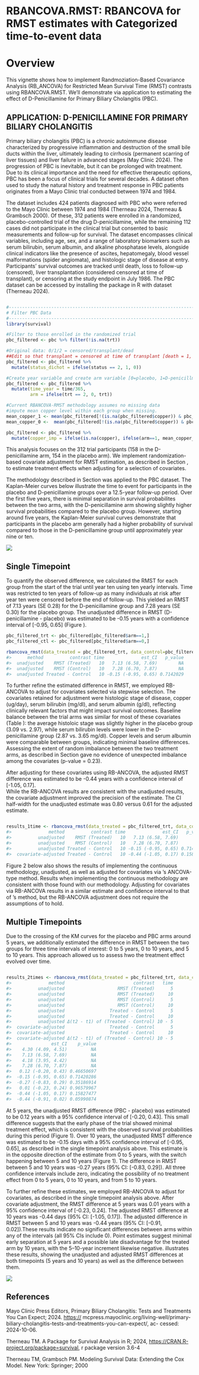 RBANCOVA.RMST: RBANCOVA for RMST estimates with Categorized
time-to-event data
================

# Overview

This vignette shows how to implement Randmoziation-Based Covariance
Analysis (RB_ANCOVA) for Restricted Mean Survival Time (RMST) contrasts
using RBANCOVA.RMST. We’ll demonstrate via application to estimating the
effect of D-Penicillamine for Primary Biliary Cholangitis (PBC).

## APPLICATION: D-PENICILLAMINE FOR PRIMARY BILIARY CHOLANGITIS

Primary biliary cholangitis (PBC) is a chronic autoimmune disease
characterized by progressive inflammation and destruction of the small
bile ducts within the liver, ultimately leading to cirrhosis (permanent
scarring of liver tissues) and liver failure in advanced stages (May
Clinic 2024). The progression of PBC is inevitable, but it can be
prolonged with treatment. Due to its clinical importance and the need
for effective therapeutic options, PBC has been a focus of clinical
trials for several decades. A dataset often used to study the natural
history and treatment response in PBC patients originates from a Mayo
Clinic trial conducted between 1974 and 1984.

The dataset includes 424 patients diagnosed with PBC who were referred
to the Mayo Clinic between 1974 and 1984 (Therneau 2024, Therneau &
Grambsch 2000). Of these, 312 patients were enrolled in a randomized,
placebo-controlled trial of the drug D-penicillamine, while the
remaining 112 cases did not participate in the clinical trial but
consented to basic measurements and follow-up for survival. The dataset
encompasses clinical variables, including age, sex, and a range of
laboratory biomarkers such as serum bilirubin, serum albumin, and
alkaline phosphatase levels, alongside clinical indicators like the
presence of ascites, hepatomegaly, blood vessel malformations (spider
angiomata), and histologic stage of disease at entry. Participants’
survival outcomes are tracked until death, loss to follow-up (censored),
liver transplantation (considered censored at time of transplant), or
censoring at the study endpoint in July 1986. The PBC dataset can be
accessed by installing the package in R with dataset (Therneau 2024).

``` r

#--------------------------------------------------------------------------------#
# Filter PBC Data
#--------------------------------------------------------------------------------#
library(survival)

#Filter to those enrolled in the randomized trial
pbc_filtered <- pbc %>% filter(!is.na(trt))

#Original data: 0/1/2 = censored/transplant/dead
##Edit so that transplant = censored at time of transplant [death = 1, 0 = censored/transplant]
pbc_filtered <- pbc_filtered %>%
  mutate(status_dichot = ifelse(status == 2, 1, 0))

#Create year variable and create arm variable [0=placebo, 1=D-penicillmain]
pbc_filtered <- pbc_filtered %>%
  mutate(time_year = time/365,
         arm = ifelse(trt == 2, 0, trt))

#Current RBANCOVA-RMST methodology assumes no missing data
#impute mean copper level within each group when missing. 
mean_copper_1 <- mean(pbc_filtered[!(is.na(pbc_filtered$copper)) & pbc_filtered$arm==1,]$copper)
mean_copper_0 <-  mean(pbc_filtered[!(is.na(pbc_filtered$copper)) & pbc_filtered$arm==0,]$copper)

pbc_filtered <- pbc_filtered %>%
  mutate(copper_imp = ifelse(is.na(copper), ifelse(arm==1, mean_copper_1, mean_copper_0), copper))
```

This analysis focuses on the 312 trial participants (158 in the
D-penicillamine arm, 154 in the placebo arm). We implement
randomization-based covariate adjustment for RMST estimation, as
described in Section , to estimate treatment effects when adjusting for
a selection of covariates.

The methodology described in Section was applied to the PBC dataset. The
Kaplan-Meier curves below illustrate the time to event for participants
in the placebo and D-penicillamine groups over a 12.5-year follow-up
period. Over the first five years, there is minimal separation in
survival probabilites between the two arms, with the D-penicillamine arm
showing slightly higher survival probabilities compared to the placebo
group. However, starting around five years, the Kaplan-Meier survival
curves demonstrate that participants in the placebo arm generally had a
higher probability of survival compared to those in the D-penicillamine
group until approximately year nine or ten.

![](RMST-RBANCOVA_files/figure-gfm/unnamed-chunk-3-1.png)<!-- -->

## Single Timepoint

To quantify the observed difference, we calculated the RMST for each
group from the start of the trial until year ten using ten yearly
intervals. Time was restricted to ten years of follow-up as many
individuals at risk after year ten were censored before the end of
follow-up. This yielded an RMST of 7.13 years (SE 0.28) for the
D-penicillamine group and 7.28 years (SE 0.30) for the placebo group.
The unadjusted difference in RMST (D-penicillamine - placebo) was
estimated to be -0.15 years with a confidence interval of \[-0.95,
0.65\] (Figure ).

``` r
pbc_filtered_trt <- pbc_filtered[pbc_filtered$arm==1,]
pbc_filtered_ctl <- pbc_filtered[pbc_filtered$arm==0,]

rbancova_rmst(data_treated = pbc_filtered_trt, data_control=pbc_filtered_ctl, time_var="time_year", event_var="status_dichot", covariate_vars=NULL, timepoints=10, num_intervals=10)
#>      method          contrast time              est_CI   p_value
#>  unadjusted    RMST (Treated)   10   7.13 (6.58, 7.69)        NA
#>  unadjusted    RMST (Control)   10   7.28 (6.70, 7.87)        NA
#>  unadjusted Treated - Control   10 -0.15 (-0.95, 0.65) 0.7142029
```

To further refine the estimated difference in RMST, we employed
RB-ANCOVA to adjust for covariates selected via stepwise selection. The
covariates retained for adjustment were histologic stage of disease,
copper (ug/day), serum bilirubin (mg/dl), and serum albumin (g/dl),
reflecting clinically relevant factors that might impact survival
outcomes. Baseline balance between the trial arms was similar for most
of these covariates (Table ): the average histoloic stage was slightly
higher in the placebo group (3.09 vs. 2.97), while serum bilirubin
levels were lower in the D-penicillamine group (2.87 vs. 3.65 mg/dl).
Copper levels and serum albumin were comparable between groups,
indicating minimal baseline differences. Assessing the extent of random
imbalance between the two treatment arms, as described in Section gave
no evidence of unexpected imbalance among the covariates (p-value =
0.23).

After adjusting for these covariates using RB-ANCOVA, the adjusted RMST
difference was estimated to be -0.44 years with a confidence interval of
\[-1.05, 0.17\].  
While the RB-ANCOVA results are consistent with the unadjusted results,
the covariate adjustment improved the precision of the estimate. The CI
half-width for the unadjusted estimate was 0.80 versus 0.61 for the
adjusted estimate.

``` r

results_1time <- rbancova_rmst(data_treated = pbc_filtered_trt, data_control=pbc_filtered_ctl, time_var="time_year", event_var="status_dichot", covariate_vars=c("stage","copper_imp", "bili", "albumin"), timepoints=10, num_intervals=10)
#>              method          contrast time              est_CI   p_value
#>          unadjusted    RMST (Treated)   10   7.13 (6.58, 7.69)        NA
#>          unadjusted    RMST (Control)   10   7.28 (6.70, 7.87)        NA
#>          unadjusted Treated - Control   10 -0.15 (-0.95, 0.65) 0.7142029
#>  covariate-adjusted Treated - Control   10 -0.44 (-1.05, 0.17) 0.1582748
```

Figure 2 below also shows the results of implementing the continuous
methodology, unadjusted, as well as adjusted for covariates via ’s
ANCOVA-type method. Results when implementing the continuous methodology
are consistent with those found with our methodology. Adjusting for
covariates via RB-ANCOVA results in a similar estimate and confidence
interval to that of ’s method, but the RB-ANCOVA adjustment does not
require the assumptions of to hold.

## Multiple Timepoints

Due to the crossing of the KM curves for the placebo and PBC arms around
5 years, we additionally estimated the difference in RMST between the
two groups for three time intervals of interest: 0 to 5 years, 0 to 10
years, and 5 to 10 years. This approach allowed us to assess hwo the
treatment effect evolved over time.

``` r

results_2times <- rbancova_rmst(data_treated = pbc_filtered_trt, data_control=pbc_filtered_ctl, time_var="time_year", event_var="status_dichot", covariate_vars=c("stage","copper_imp", "bili", "albumin"), timepoints=c(5,10), num_intervals=10)
#>              method                          contrast   time
#>          unadjusted                    RMST (Treated)      5
#>          unadjusted                    RMST (Treated)     10
#>          unadjusted                    RMST (Control)      5
#>          unadjusted                    RMST (Control)     10
#>          unadjusted                 Treated - Control      5
#>          unadjusted                 Treated - Control     10
#>          unadjusted Δ(t2 - t1) of (Treated - Control) 10 - 5
#>  covariate-adjusted                 Treated - Control      5
#>  covariate-adjusted                 Treated - Control     10
#>  covariate-adjusted Δ(t2 - t1) of (Treated - Control) 10 - 5
#>               est_CI    p_value
#>    4.30 (4.09, 4.51)         NA
#>    7.13 (6.58, 7.69)         NA
#>    4.18 (3.95, 4.42)         NA
#>    7.28 (6.70, 7.87)         NA
#>   0.12 (-0.20, 0.43) 0.46650697
#>  -0.15 (-0.95, 0.65) 0.71420286
#>  -0.27 (-0.83, 0.29) 0.35186914
#>   0.01 (-0.23, 0.24) 0.96579967
#>  -0.44 (-1.05, 0.17) 0.15827477
#>  -0.44 (-0.91, 0.02) 0.05990874
```

At 5 years, the unadjusted RMST difference (PBC - placebo) was estimated
to be 0.12 years with a 95% confidence interval of \[-0.20, 0.43\]. This
small difference suggests that the early phase of the trial showed
minimal treatment effect, which is consistent with the observed survival
probabilities during this period (Figure 1). Over 10 years, the
unadjusted RMST difference was estimated to be -0.15 days with a 95%
confidence interval of \[-0.95, 0.65\], as described in the single
timepoint analysis above. This estimate is in the opposite direction of
the estimate from 0 to 5 years, with the switch happening between 5 and
10 years (Figure 1). The difference in RMST between 5 and 10 years was
-0.27 years (95% CI: \[-0.83, 0.29\]). All three confidence intervals
include zero, indicating the possibility of no treatment effect from 0
to 5 years, 0 to 10 years, and from 5 to 10 years.

To further refine these estimates, we employed RB-ANCOVA to adjust for
covariates, as described in the single timepoint analysis above. After
covariate adjustment, the RMST difference at 5 years was 0.01 years with
a 95% confidence interval of \[-0.23, 0.24\]. The adjusted RMST
difference at 10 years was -0.44 days (95% CI: \[-1.05, 0.17\]). The
adjusted difference in RMST between 5 and 10 years was -0.44 years (95%
CI: \[-0.91, 0.02\]).These results indicate no significant differences
between arms within any of the intervals (all 95% CIs include 0). Point
estimates suggest minimal early separation at 5 years and a possible
late disadvantage for the treated arm by 10 years, with the 5–10-year
increment likewise negative. illustrates these results, showing the
unadjusted and adjusted RMST differences at both timepoints (5 years and
10 years) as well as the difference between them.

![](RMST-RBANCOVA_files/figure-gfm/unnamed-chunk-8-1.png)<!-- -->

## References

Mayo Clinic Press Editors, Primary Biliary Cholangitis: Tests and
Treatments You Can Expect; 2024. <https://>
mcpress.mayoclinic.org/living-well/primary-biliary-cholangitis-tests-and-treatments-you-can-expect/,
ac- cessed: 2024-10-06.

Therneau TM. A Package for Survival Analysis in R; 2024,
<https://CRAN.R-project.org/package=survival>, r package version 3.6-4

Therneau TM, Grambsch PM. Modeling Survival Data: Extending the Cox
Model. New York: Springer; 2000

<!-- rmarkdown::render("vignettes/RMST-RBANCOVA.Rmd") -->
